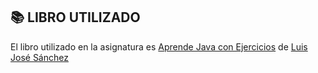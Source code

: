<a name="libro"/>

## :books: LIBRO UTILIZADO

El libro utilizado en la asignatura es [Aprende Java con Ejercicios](https://leanpub.com/aprendejava) de [Luis José Sánchez](https://github.com/LuisJoseSanchez)
